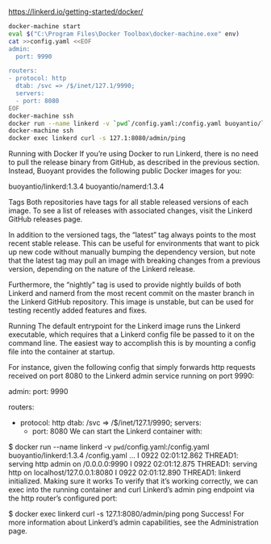 

https://linkerd.io/getting-started/docker/


```sh
docker-machine start
eval $("C:\Program Files\Docker Toolbox\docker-machine.exe" env)
cat >>config.yaml <<EOF
admin:
  port: 9990

routers:
- protocol: http
  dtab: /svc => /$/inet/127.1/9990;
  servers:
  - port: 8080
EOF
docker-machine ssh
docker run --name linkerd -v `pwd`/config.yaml:/config.yaml buoyantio/linkerd:1.3.4 /config.yaml
docker-machine ssh
docker exec linkerd curl -s 127.1:8080/admin/ping
```



Running with Docker
If you’re using Docker to run Linkerd, there is no need to pull the release binary from GitHub, as described in the previous section. Instead, Buoyant provides the following public Docker images for you:

buoyantio/linkerd:1.3.4 buoyantio/namerd:1.3.4

Tags
Both repositories have tags for all stable released versions of each image. To see a list of releases with associated changes, visit the Linkerd GitHub releases page.

In addition to the versioned tags, the “latest” tag always points to the most recent stable release. This can be useful for environments that want to pick up new code without manually bumping the dependency version, but note that the latest tag may pull an image with breaking changes from a previous version, depending on the nature of the Linkerd release.

Furthermore, the “nightly” tag is used to provide nightly builds of both Linkerd and namerd from the most recent commit on the master branch in the Linkerd GitHub repository. This image is unstable, but can be used for testing recently added features and fixes.

Running
The default entrypoint for the Linkerd image runs the Linkerd executable, which requires that a Linkerd config file be passed to it on the command line. The easiest way to accomplish this is by mounting a config file into the container at startup.

For instance, given the following config that simply forwards http requests received on port 8080 to the Linkerd admin service running on port 9990:

admin:
  port: 9990

routers:
- protocol: http
  dtab: /svc => /$/inet/127.1/9990;
  servers:
  - port: 8080
We can start the Linkerd container with:

$ docker run --name linkerd -v `pwd`/config.yaml:/config.yaml buoyantio/linkerd:1.3.4 /config.yaml
...
I 0922 02:01:12.862 THREAD1: serving http admin on /0.0.0.0:9990
I 0922 02:01:12.875 THREAD1: serving http on localhost/127.0.0.1:8080
I 0922 02:01:12.890 THREAD1: linkerd initialized.
Making sure it works
To verify that it’s working correctly, we can exec into the running container and curl Linkerd’s admin ping endpoint via the http router’s configured port:

$ docker exec linkerd curl -s 127.1:8080/admin/ping
pong
Success! For more information about Linkerd’s admin capabilities, see the Administration page.